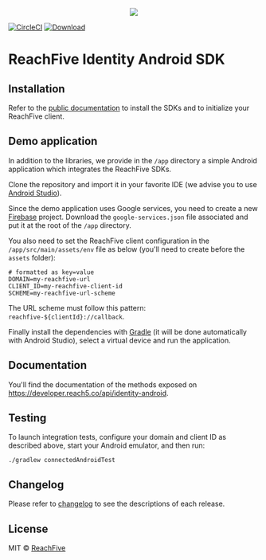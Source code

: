 <p align="center">
 <img src="https://www.reachfive.com/hs-fs/hubfs/Reachfive_April2019/Images/site-logo.png?width=700&height=192&name=site-logo.png"/>
</p>

[![CircleCI](https://circleci.com/gh/ReachFive/identity-android-sdk/tree/master.svg?style=svg)](https://circleci.com/gh/ReachFive/identity-android-sdk/tree/master)
[![Download](https://api.bintray.com/packages/reachfive/identity-sdk/sdk-core/images/download.svg) ](https://bintray.com/reachfive/identity-sdk)

# ReachFive Identity Android SDK

## Installation

Refer to the [public documentation](https://developer.reachfive.com/sdk-android/index.html) to install the SDKs and to initialize your ReachFive client.

## Demo application

In addition to the libraries, we provide in the `/app` directory a simple Android application which integrates the ReachFive SDKs.

Clone the repository and import it in your favorite IDE (we advise you to use [Android Studio](https://developer.android.com/studio)).

Since the demo application uses Google services, you need to create a new [Firebase](https://firebase.google.com/) project.
Download the `google-services.json` file associated and put it at the root of the `/app` directory.

You also need to set the ReachFive client configuration in the `/app/src/main/assets/env` file as below (you'll need to create before the `assets` folder):

```
# formatted as key=value
DOMAIN=my-reachfive-url
CLIENT_ID=my-reachfive-client-id
SCHEME=my-reachfive-url-scheme
```

The URL scheme must follow this pattern: `reachfive-${clientId}://callback`.

Finally install the dependencies with [Gradle](https://gradle.org/) (it will be done automatically with Android Studio), select a virtual device and run the application.

## Documentation

You'll find the documentation of the methods exposed on https://developer.reach5.co/api/identity-android.

## Testing

To launch integration tests, configure your domain and client ID as described above, start your Android emulator, and then run:

`./gradlew connectedAndroidTest`

## Changelog

Please refer to [changelog](CHANGELOG.md) to see the descriptions of each release.

## License

MIT © [ReachFive](https://reachfive.co/)
